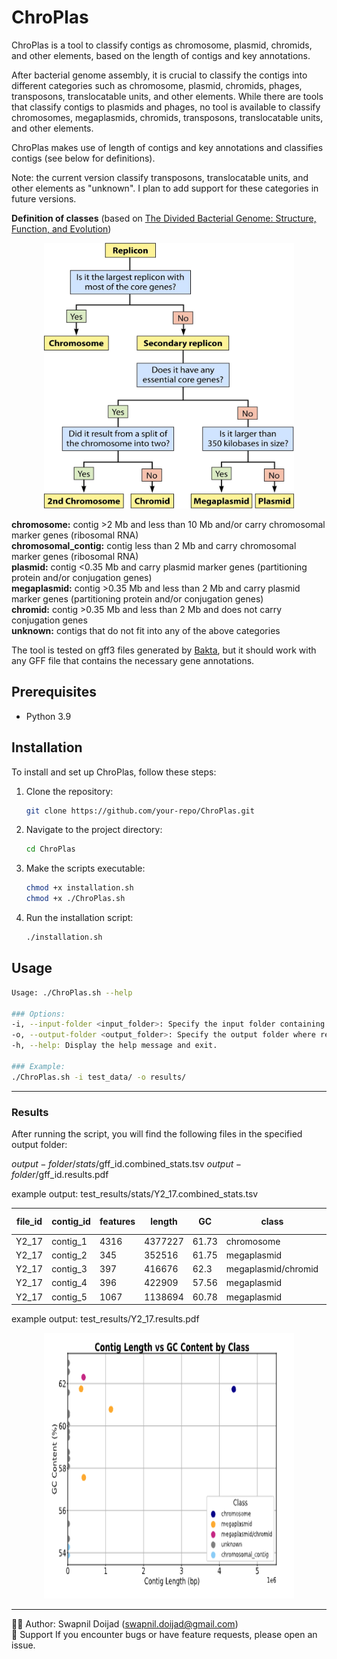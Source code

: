 # ChroPlas
ChroPlas is a tool to classify contigs as chromosome, plasmid, chromids, and other elements, based on the length of contigs and key annotations. 

After bacterial genome assembly, it is crucial to classify the contigs into different categories such as chromosome, plasmid, chromids, phages, transposons, translocatable units, and other elements. While there are tools that classify contigs to plasmids and phages, no tool is available to classify chromosomes, megaplasmids, chromids, transposons, translocatable units, and other elements. 

ChroPlas makes use of length of contigs and key annotations and classifies contigs (see below for definitions). 

Note: the current version classify transposons, translocatable units, and other elements as "unknown". I plan to add support for these categories in future versions.

**Definition of classes** (based on [The Divided Bacterial Genome: Structure, Function, and Evolution](https://journals.asm.org/doi/10.1128/mmbr.00019-17))

<div align="center">
  <img src="scripts/zmr0031724670001.jpeg" alt="Contig Classification" width="400" height="425">
</div>

**chromosome:** contig >2 Mb and less than 10 Mb and/or carry chromosomal marker genes (ribosomal RNA)  
**chromosomal_contig:** contig less than 2 Mb and carry chromosomal marker genes (ribosomal RNA)  
**plasmid:** contig <0.35 Mb and carry plasmid marker genes (partitioning protein and/or conjugation genes)  
**megaplasmid:** contig >0.35 Mb and less than 2 Mb and carry plasmid marker genes (partitioning protein and/or conjugation genes)  
**chromid:** contig >0.35 Mb and less than 2 Mb and does not carry conjugation genes  
**unknown:** contigs that do not fit into any of the above categories  

The tool is tested on gff3 files generated by [Bakta](https://github.com/oschwengers/bakta), but it should work with any GFF file that contains the necessary gene annotations.

## Prerequisites
- Python 3.9

## Installation
To install and set up ChroPlas, follow these steps:

1. Clone the repository:
   ```bash
   git clone https://github.com/your-repo/ChroPlas.git
   ```
2. Navigate to the project directory:
   ```bash
   cd ChroPlas
   ```
3. Make the scripts executable:
   ```bash
   chmod +x installation.sh
   chmod +x ./ChroPlas.sh
   ```

4. Run the installation script:
   ```bash
   ./installation.sh
   ```

## Usage
```bash
Usage: ./ChroPlas.sh --help

### Options:
-i, --input-folder <input_folder>: Specify the input folder containing GFF files.
-o, --output-folder <output_folder>: Specify the output folder where results will be stored.
-h, --help: Display the help message and exit.

### Example:
./ChroPlas.sh -i test_data/ -o results/
```
---
### Results
After running the script, you will find the following files in the specified output folder:

$output-folder/stats/$gff_id.combined_stats.tsv
$output-folder/$gff_id.results.pdf

example output: test_results/stats/Y2_17.combined_stats.tsv

| file_id | contig_id | features | length   | GC    | class                  | plasmid_partitioning_protein | Conjugal_transfer_protein | conjugative_transfer | plasmid_replication_protein | DNA-directed_RNA_polymerase_subunit_beta | recombinase_RecA | DNA_topoisomerase | ribosomal_RNA | chromosomal_replication_initiator_protein |
|---------|-----------|----------|----------|-------|------------------------|------------------------------|---------------------------|----------------------|-----------------------------|------------------------------------------|------------------|-------------------|---------------|------------------------------------------|
| Y2_17   | contig_1  | 4316     | 4377227  | 61.73 | chromosome             | 0                            | 0                         | 0                    | 0                           | 6                                        | 3                | 12                | 4             | 2                                        |
| Y2_17   | contig_2  | 345      | 352516   | 61.75 | megaplasmid            | 4                            | 0                         | 0                    | 2                           | 0                                        | 0                | 0                 | 0             | 0                                        |
| Y2_17   | contig_3  | 397      | 416676   | 62.3  | megaplasmid/chromid    | 4                            | 0                         | 0                    | 2                           | 0                                        | 0                | 3                 | 0             | 0                                        |
| Y2_17   | contig_4  | 396      | 422909   | 57.56 | megaplasmid            | 4                            | 3                         | 3                    | 2                           | 0                                        | 0                | 0                 | 0             | 0                                        |
| Y2_17   | contig_5  | 1067     | 1138694  | 60.78 | megaplasmid            | 8                            | 0                         | 0                    | 4                           | 0                                        | 0                | 0                 | 0             | 0                                        |

example output: test_results/Y2_17.results.pdf
<div align="center">
  <img src="scripts/results.png" alt="Contig Classification" width="400" height="425">
</div>

---
🧑‍💻 Author: Swapnil Doijad (swapnil.doijad@gmail.com)  
🙋 Support If you encounter bugs or have feature requests, please open an issue.